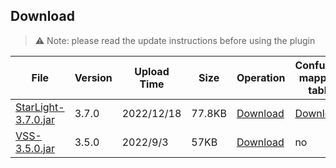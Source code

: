 ## Download
> :warning: Note: please read the update instructions before using the plugin

| File | Version | Upload Time | Size | Operation | Confusion mapping table
| --- | --- | --- | --- | --- | --- |
| [StarLight-3.7.0.jar](https://github.com/3cxc/VSS/releases/tag/3.7.0(LTS)) | 3.7.0 | 2022/12/18 | 77.8KB | [Download](https://github.com/3cxc/StarLight/releases/download/3.7.0(LTS)/StarLight-3.7.0.jar) | [Download](https://github.com/3cxc/StarLight/releases/download/3.7.0(LTS)/proguard_map.txt) |
| [VSS-3.5.0.jar](https://github.com/3cxc/VSS/releases/tag/3.5.0) | 3.5.0 | 2022/9/3 | 57KB | [Download](https://github.com/3cxc/VSS/releases/download/3.5.0/VSS-3.5.0.jar) | no |
